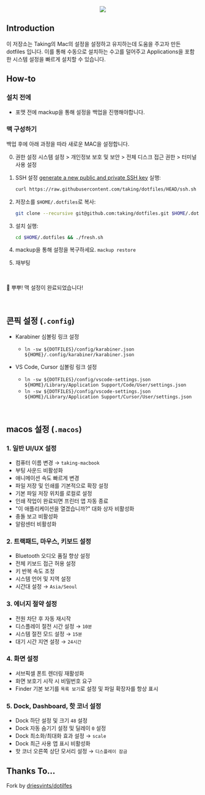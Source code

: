 <p align="center"><img src="art/banner-2x.png"></p>

## Introduction

이 저장소는 Taking의 Mac의 설정을 설정하고 유지하는데 도움을 주고자 만든 dotfiles 입니다. 이를 통해 수동으로 설치하는 수고를 덜어주고 Applications을 포함한 시스템 설정을 빠르게 설치할 수 있습니다.

## How-to

### 설치 전에

- 포맷 전에 mackup을 통해 설정을 백업을 진행해야합니다.

### 맥 구성하기

백업 후에 아래 과정을 따라 새로운 MAC을 설정합니다.

0. 권한 설정
    시스템 설정 > 개인정보 보호 및 보안 > 전체 디스크 접근 권한 > 터미널 사용 설정

1. SSH 설정
    [generate a new public and private SSH key](https://docs.github.com/en/github/authenticating-to-github/generating-a-new-ssh-key-and-adding-it-to-the-ssh-agent) 실행:

    ```zsh
    curl https://raw.githubusercontent.com/taking/dotfiles/HEAD/ssh.sh | sh -s "taking@duck.com"
    ```

2. 저장소를 `$HOME/.dotfiles`로 복사:

    ```zsh
    git clone --recursive git@github.com:taking/dotfiles.git $HOME/.dotfiles
    ```

3. 설치 실행:

    ```zsh
    cd $HOME/.dotfiles && ./fresh.sh
    ```
5. mackup을 통해 설정을 복구하세요. `mackup restore`
7. 재부팅

<br />

🎉 뿌뿌! 맥 설정이 완료되었습니다!

<br />

## 콘픽 설정 (`.config`)
- Karabiner 심볼링 링크 설정
  - `ln -sw ${DOTFILES}/config/karabiner.json ${HOME}/.config/karabiner/karabiner.json`

- VS Code, Cursor 심볼링 링크 설정
  - `ln -sw ${DOTFILES}/config/vscode-settings.json ${HOME}/Library/Application Support/Code/User/settings.json`
  - `ln -sw ${DOTFILES}/config/vscode-settings.json ${HOME}/Library/Application Support/Cursor/User/settings.json`

<br />

## macos 설정 (`.macos`)

### 1. 일반 UI/UX 설정

- 컴퓨터 이름 변경 → `taking-macbook` 
- 부팅 사운드 비활성화
- 애니메이션 속도 빠르게 변경
- 파일 저장 및 인쇄를 기본적으로 확장 설정
- 기본 파일 저장 위치를 로컬로 설정
- 인쇄 작업이 완료되면 프린터 앱 자동 종료
- "이 애플리케이션을 열겠습니까?" 대화 상자 비활성화
- 충돌 보고 비활성화
- 알람센터 비활성화

### 2. 트랙패드, 마우스, 키보드 설정

- Bluetooth 오디오 품질 향상 설정
- 전체 키보드 접근 허용 설정
- 키 반복 속도 조정
- 시스템 언어 및 지역 설정
- 시간대 설정 → `Asia/Seoul`

### 3. 에너지 절약 설정

- 전원 차단 후 자동 재시작
- 디스플레이 절전 시간 설정 → `10분`
- 시스템 절전 모드 설정 → `15분`
- 대기 시간 지연 설정 → `24시간`

### 4. 화면 설정

- 서브픽셀 폰트 렌더링 재활성화
- 화면 보호기 시작 시 비밀번호 요구
- Finder 기본 보기를 `목록 보기`로 설정 및 파일 확장자를 항상 표시

### 5. Dock, Dashboard, 핫 코너 설정

- Dock 하단 설정 및 크기 `48` 설정
- Dock 자동 숨기기 설정 및 딜레이 `0` 설정
- Dock 최소화/최대화 효과 설정 → `scale`
- Dock 최근 사용 앱 표시 비활성화
- 핫 코너 오른쪽 상단 모서리 설정 → `디스플레이 잠금`

## Thanks To...
Fork by [driesvints/dotilfes](https://github.com/driesvints/dotfiles)